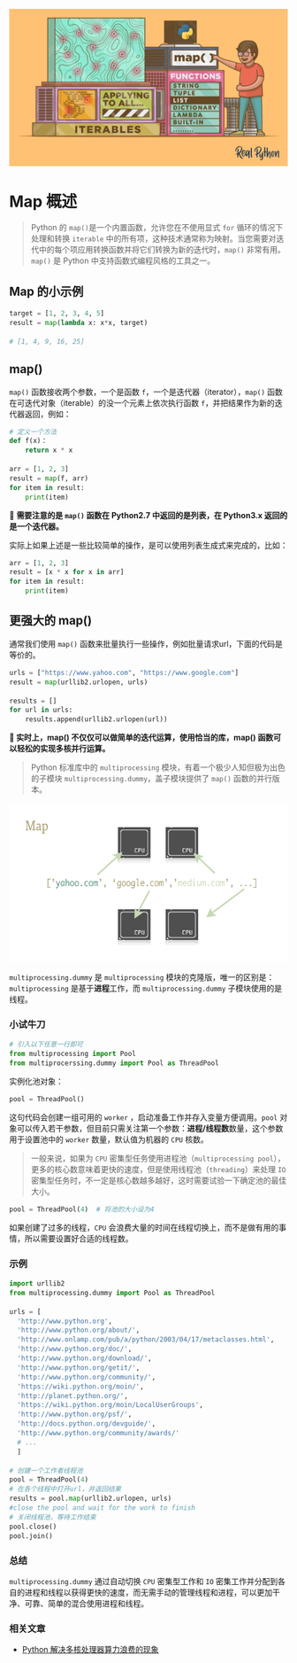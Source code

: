 ![](./img/The-Python-map-Function-Guide_Watermarked.webp)
# Map 概述
> Python 的 `map()`是一个内置函数，允许您在不使用显式 `for` 循环的情况下处理和转换 `iterable` 中的所有项，这种技术通常称为映射。当您需要对迭代中的每个项应用转换函数并将它们转换为新的迭代时，`map()` 非常有用。`map()` 是 Python 中支持函数式编程风格的工具之一。  

## Map 的小示例

```python
target = [1, 2, 3, 4, 5]
result = map(lambda x: x*x, target)

# [1, 4, 9, 16, 25]
```

## map()
`map()` 函数接收两个参数，一个是函数 `f`，一个是迭代器（iterator），`map()` 函数在可迭代对象（iterable）的没一个元素上依次执行函数 `f`，并把结果作为新的迭代器返回，例如：

```python
# 定义一个方法
def f(x)：
    return x * x

arr = [1, 2, 3]
result = map(f, arr)
for item in result:
    print(item)
```

🎯 **需要注意的是 `map()` 函数在 Python2.7 中返回的是列表，在 Python3.x 返回的是一个迭代器。**

实际上如果上述是一些比较简单的操作，是可以使用列表生成式来完成的，比如：

```python
arr = [1, 2, 3]
result = [x * x for x in arr]
for item in result:
    print(item)
```

## 更强大的 map()

通常我们使用 `map()` 函数来批量执行一些操作，例如批量请求url，下面的代码是等价的。

```python
urls = ["https://www.yahoo.com", "https://www.google.com"]
result = map(urllib2.urlopen, urls)

results = []
for url in urls:
    results.append(urllib2.urlopen(url))
```

**🤪 实时上，map() 不仅仅可以做简单的迭代运算，使用恰当的库，map() 函数可以轻松的实现多核并行运算。**

> Python 标准库中的 `multiprocessing` 模块，有着一个极少人知但极为出色的子模块 `multiprocessing.dummy`，盖子模块提供了 `map()` 函数的并行版本。


![](./img/map-function.png)

`multiprocessing.dummy` 是 `multiprocessing` 模块的克隆版，唯一的区别是：`multiprocessing` 是基于**进程**工作，而 `multiprocessing.dummy` 子模块使用的是线程。

### 小试牛刀

```python
# 引入以下任意一行即可
from multiprocessing import Pool
from multiprocerssing.dummy import Pool as ThreadPool
```

实例化池对象：

```python
pool = ThreadPool()
```

这句代码会创建一组可用的 `worker` ，启动准备工作并存入变量方便调用。`pool` 对象可以传入若干参数，但目前只需关注第一个参数：**进程/线程数**数量，这个参数用于设置池中的 `worker` 数量，默认值为机器的 `CPU` 核数。

> 一般来说，如果为 `CPU` 密集型任务使用进程池（`multiprocessing pool`），更多的核心数意味着更快的速度，但是使用线程池（`threading`）来处理 `IO` 密集型任务时，不一定是核心数越多越好，这时需要试验一下确定池的最佳大小。

```python
pool = ThreadPool(4)  # 将池的大小设为4
```

如果创建了过多的线程，`CPU` 会浪费大量的时间在线程切换上，而不是做有用的事情，所以需要设置好合适的线程数。

### 示例

```python
import urllib2 
from multiprocessing.dummy import Pool as ThreadPool 

urls = [
  'http://www.python.org', 
  'http://www.python.org/about/',
  'http://www.onlamp.com/pub/a/python/2003/04/17/metaclasses.html',
  'http://www.python.org/doc/',
  'http://www.python.org/download/',
  'http://www.python.org/getit/',
  'http://www.python.org/community/',
  'https://wiki.python.org/moin/',
  'http://planet.python.org/',
  'https://wiki.python.org/moin/LocalUserGroups',
  'http://www.python.org/psf/',
  'http://docs.python.org/devguide/',
  'http://www.python.org/community/awards/'
  # ...
  ]

# 创建一个工作者线程池
pool = ThreadPool(4) 
# 在各个线程中打开url，并返回结果
results = pool.map(urllib2.urlopen, urls)
#close the pool and wait for the work to finish
# 关闭线程池，等待工作结束
pool.close() 
pool.join()
```

### 总结

`multiprocessing.dummy` 通过自动切换 `CPU` 密集型工作和 `IO` 密集工作并分配到各自的进程和线程以获得更快的速度，而无需手动的管理线程和进程，可以更加干净、可靠、简单的混合使用进程和线程。

### 相关文章

- [Python 解决多核处理器算力浪费的现象](https://www.jianshu.com/p/608ddd907357)